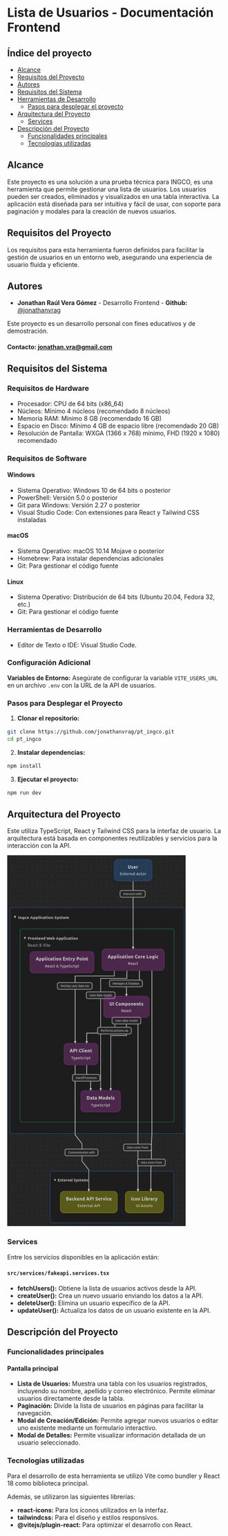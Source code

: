 # Lista de Usuarios - Documentación Frontend

## Índice del proyecto

- [Alcance](#alcance)
- [Requisitos del Proyecto](#requisitos-del-proyecto)
- [Autores](#autores)
- [Requisitos del Sistema](#requisitos-del-sistema)
- [Herramientas de Desarrollo](#herramientas-de-desarrollo)
  - [Pasos para desplegar el proyecto](#pasos-para-desplegar-el-proyecto)
- [Arquitectura del Proyecto](#arquitectura-del-proyecto)
  - [Services](#services)
- [Descripción del Proyecto](#descripción-del-proyecto)
  - [Funcionalidades principales](#funcionalidades-principales)
  - [Tecnologías utilizadas](#tecnologías-utilizadas)

## Alcance

Este proyecto es una solución a una prueba técnica para INGCO, es una herramienta que permite gestionar una lista de usuarios. Los usuarios pueden ser creados, eliminados y visualizados en una tabla interactiva. La aplicación está diseñada para ser intuitiva y fácil de usar, con soporte para paginación y modales para la creación de nuevos usuarios.

## Requisitos del Proyecto

Los requisitos para esta herramienta fueron definidos para facilitar la gestión de usuarios en un entorno web, asegurando una experiencia de usuario fluida y eficiente.

## Autores

- **Jonathan Raúl Vera Gómez** - Desarrollo Frontend - **Github:** [@jonathanvrag](https://github.com/jonathanvrag)

Este proyecto es un desarrollo personal con fines educativos y de demostración.

#### Contacto: [jonathan.vra@gmail.com](mailto:jonathan.vra@gmail.com)

## Requisitos del Sistema

### Requisitos de Hardware

- Procesador: CPU de 64 bits (x86_64)
- Núcleos: Mínimo 4 núcleos (recomendado 8 núcleos)
- Memoria RAM: Mínimo 8 GB (recomendado 16 GB)
- Espacio en Disco: Mínimo 4 GB de espacio libre (recomendado 20 GB)
- Resolución de Pantalla: WXGA (1366 x 768) mínimo, FHD (1920 x 1080) recomendado

### Requisitos de Software

#### Windows

- Sistema Operativo: Windows 10 de 64 bits o posterior
- PowerShell: Versión 5.0 o posterior
- Git para Windows: Versión 2.27 o posterior
- Visual Studio Code: Con extensiones para React y Tailwind CSS instaladas

#### macOS

- Sistema Operativo: macOS 10.14 Mojave o posterior
- Homebrew: Para instalar dependencias adicionales
- Git: Para gestionar el código fuente

#### Linux

- Sistema Operativo: Distribución de 64 bits (Ubuntu 20.04, Fedora 32, etc.)
- Git: Para gestionar el código fuente

### Herramientas de Desarrollo

- Editor de Texto o IDE: Visual Studio Code.

### Configuración Adicional

**Variables de Entorno:** Asegúrate de configurar la variable `VITE_USERS_URL` en un archivo `.env` con la URL de la API de usuarios.

### Pasos para Desplegar el Proyecto

1. **Clonar el repositorio:**

```bash
git clone https://github.com/jonathanvrag/pt_ingco.git
cd pt_ingco
```

2. **Instalar dependencias:**

```bash
npm install
```

3. **Ejecutar el proyecto:**

```bash
npm run dev
```

## Arquitectura del Proyecto

Este utiliza TypeScript, React y Tailwind CSS para la interfaz de usuario. La arquitectura está basada en componentes reutilizables y servicios para la interacción con la API.

![Diagrama de Arquitectura](./src/assets/architecture.png 'Diagrama de Arquitectura del Proyecto')

### Services

Entre los servicios disponibles en la aplicación están:

#### `src/services/fakeapi.services.tsx`

- **fetchUsers():** Obtiene la lista de usuarios activos desde la API.
- **createUser():** Crea un nuevo usuario enviando los datos a la API.
- **deleteUser():** Elimina un usuario específico de la API.
- **updateUser():** Actualiza los datos de un usuario existente en la API.

## Descripción del Proyecto

### Funcionalidades principales

#### Pantalla principal

- **Lista de Usuarios:** Muestra una tabla con los usuarios registrados, incluyendo su nombre, apellido y correo electrónico. Permite eliminar usuarios directamente desde la tabla.
- **Paginación:** Divide la lista de usuarios en páginas para facilitar la navegación.
- **Modal de Creación/Edición:** Permite agregar nuevos usuarios o editar uno existente mediante un formulario interactivo.
- **Modal de Detalles:** Permite visualizar información detallada de un usuario seleccionado.

### Tecnologías utilizadas

Para el desarrollo de esta herramienta se utilizó Vite como bundler y React 18 como biblioteca principal.

Además, se utilizaron las siguientes librerías:

- **react-icons:** Para los íconos utilizados en la interfaz.
- **tailwindcss:** Para el diseño y estilos responsivos.
- **@vitejs/plugin-react:** Para optimizar el desarrollo con React.
